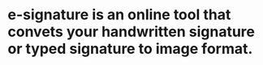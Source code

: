 # e-signature is an online tool that convets your handwritten signature or typed signature to image format.
